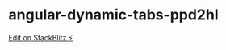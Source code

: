 # angular-dynamic-tabs-ppd2hl

[Edit on StackBlitz ⚡️](https://stackblitz.com/edit/angular-dynamic-tabs-ppd2hl)